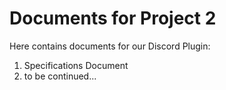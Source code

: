 # Documents for Project 2

Here contains documents for our Discord Plugin:
1. Specifications Document
2. to be continued...
